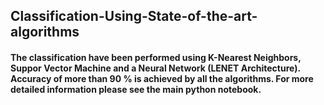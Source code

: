 ## Classification-Using-State-of-the-art-algorithms
#### **The classification have been performed using K-Nearest Neighbors, Suppor Vector Machine and a Neural Network (LENET Architecture). Accuracy of more than 90 % is achieved by all the algorithms. For more detailed information please see the main python notebook.**
